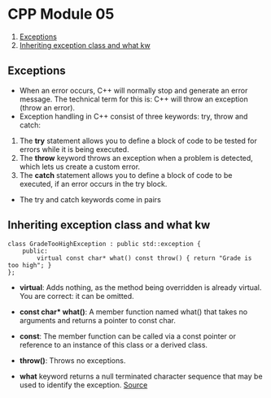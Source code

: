 
# CPP Module 05

1. [Exceptions](#Exceptions)
2. [Inheriting exception class and what kw](#Inheriting-exception-class-and-what-kw)


## <a id="Exceptions">Exceptions</a>
- When an error occurs, C++ will normally stop and generate an error message. The technical term for this is: C++ will throw an exception (throw an error).
- Exception handling in C++ consist of three keywords: try, throw and catch:
1. The <b>try</b> statement allows you to define a block of code to be tested for errors while it is being executed.
2. The <b>throw</b> keyword throws an exception when a problem is detected, which lets us create a custom error.
3. The <b>catch</b> statement allows you to define a block of code to be executed, if an error occurs in the try block.
- The try and catch keywords come in pairs

## <a id="Inheriting-exception-class-and-what-kw">Inheriting exception class and what kw</a>
    class GradeTooHighException : public std::exception {
        public:
            virtual const char* what() const throw() { return "Grade is too high"; }
    };

- <b>virtual</b>: Adds nothing, as the method being overridden is already virtual. You are correct: it can be omitted.
- <b>const char* what()</b>: A member function named what() that takes no arguments and returns a pointer to const char.
- <b>const</b>: The member function can be called via a const pointer or reference to an instance of this class or a derived class.
- <b>throw()</b>: Throws no exceptions.

- <b>what</b> keyword returns a null terminated character sequence that may be used to identify the exception.
<a href="https://stackoverflow.com/questions/22493294/what-is-the-meaning-of-this-header-virtual-const-char-what-const-throw">Source</a>
